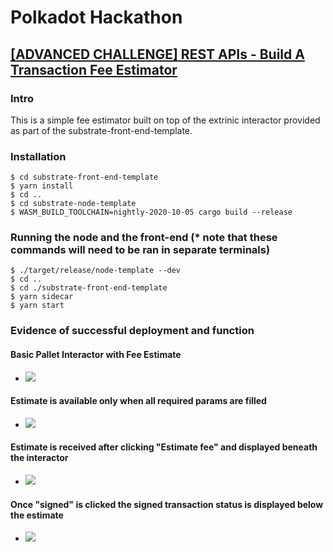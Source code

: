 # Polkadot Hackathon

## [[ADVANCED CHALLENGE] REST APIs - Build A Transaction Fee Estimator](https://gitcoin.co/issue/Polkadot-Network/hello-world-by-polkadot/4/100023930)

### Intro

This is a simple fee estimator built on top of the extrinic interactor provided as part of the substrate-front-end-template.

### Installation

```
$ cd substrate-front-end-template
$ yarn install
$ cd ..
$ cd substrate-node-template
$ WASM_BUILD_TOOLCHAIN=nightly-2020-10-05 cargo build --release
```

### Running the node and the front-end (* note that these commands will need to be ran in separate terminals)

```
$ ./target/release/node-template --dev
$ cd ..
$ cd ./substrate-front-end-template
$ yarn sidecar
$ yarn start
```

### Evidence of successful deployment and function

#### Basic Pallet Interactor with Fee Estimate

- ![](https://github.com/gdixon/polkadotHackathon/blob/main/substrate-fee-estimate/1-pallet-interactor-with-fee-estimate.png?raw=true)

#### Estimate is available only when all required params are filled

- ![](https://github.com/gdixon/polkadotHackathon/blob/main/substrate-fee-estimate/2-estimate-available.png?raw=true)

#### Estimate is received after clicking "Estimate fee" and displayed beneath the interactor

- ![](https://github.com/gdixon/polkadotHackathon/blob/main/substrate-fee-estimate/3-estimate-made.png?raw=true)

#### Once "signed" is clicked the signed transaction status is displayed below the estimate

- ![](https://github.com/gdixon/polkadotHackathon/blob/main/substrate-fee-estimate/4-tx-signed.png?raw=true)

